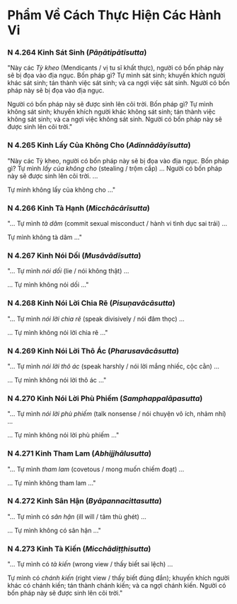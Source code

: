 # Phẩm Về Cách Thực Hiện Các Hành Vi

### N 4.264 Kinh Sát Sinh (*Pāṇātipātīsutta*)

"Này các *Tỳ kheo* (Mendicants / vị tu sĩ khất thực), người có bốn pháp này sẽ bị đọa vào địa ngục. Bốn pháp gì?
Tự mình sát sinh; khuyến khích người khác sát sinh; tán thành việc sát sinh; và ca ngợi việc sát sinh. Người có bốn pháp này sẽ bị đọa vào địa ngục.

Người có bốn pháp này sẽ được sinh lên cõi trời. Bốn pháp gì?
Tự mình không sát sinh; khuyến khích người khác không sát sinh; tán thành việc không sát sinh; và ca ngợi việc không sát sinh. Người có bốn pháp này sẽ được sinh lên cõi trời."

<!--pg-->
### N 4.265 Kinh Lấy Của Không Cho (*Adinnādāyīsutta*)

"Này các Tỳ kheo, người có bốn pháp này sẽ bị đọa vào địa ngục. Bốn pháp gì?
Tự mình *lấy của không cho* (stealing / trộm cắp) ... Người có bốn pháp này sẽ được sinh lên cõi trời. ...

Tự mình không lấy của không cho ..."

<!--pg-->
### N 4.266 Kinh Tà Hạnh (*Micchācārīsutta*)

"... Tự mình *tà dâm* (commit sexual misconduct / hành vi tình dục sai trái) ...

Tự mình không tà dâm ..."

<!--pg-->
### N 4.267 Kinh Nói Dối (*Musāvādīsutta*)

"... Tự mình *nói dối* (lie / nói không thật) ...

... Tự mình không nói dối ..."

<!--pg-->
### N 4.268 Kinh Nói Lời Chia Rẽ (*Pisuṇavācāsutta*)

"... Tự mình *nói lời chia rẽ* (speak divisively / nói đâm thọc) ...

... Tự mình không nói lời chia rẽ ..."

<!--pg-->
### N 4.269 Kinh Nói Lời Thô Ác (*Pharusavācāsutta*)

"... Tự mình *nói lời thô ác* (speak harshly / nói lời mắng nhiếc, cộc cằn) ...

... Tự mình không nói lời thô ác ..."

<!--pg-->
### N 4.270 Kinh Nói Lời Phù Phiếm (*Samphappalāpasutta*)

"... Tự mình *nói lời phù phiếm* (talk nonsense / nói chuyện vô ích, nhảm nhí) ...

... Tự mình không nói lời phù phiếm ..."

<!--pg-->
### N 4.271 Kinh Tham Lam (*Abhijjhālusutta*)

"... Tự mình *tham lam* (covetous / mong muốn chiếm đoạt) ...

... Tự mình không tham lam ..."

<!--pg-->
### N 4.272 Kinh Sân Hận (*Byāpannacittasutta*)

"... Tự mình có *sân hận* (ill will / tâm thù ghét) ...

... Tự mình không có sân hận ..."

<!--pg-->
### N 4.273 Kinh Tà Kiến (*Micchādiṭṭhisutta*)

"... Tự mình có *tà kiến* (wrong view / thấy biết sai lệch) ...

Tự mình có *chánh kiến* (right view / thấy biết đúng đắn); khuyến khích người khác có chánh kiến; tán thành chánh kiến; và ca ngợi chánh kiến. Người có bốn pháp này sẽ được sinh lên cõi trời."
